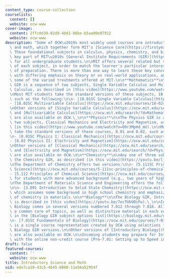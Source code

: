 ```yaml
---
content_type: course-collection
courselists:
  content: []
  website: ocw-www
cover-image:
  content: 2ffc0d30-02d9-40d1-86be-b5aa00e07912
  website: ocw-www
description: "Some of OCW\u2019s most widely used courses are introductions to science\
  \ and math, which together form MIT's [Science Core](https://firstyear.mit.edu/academics-exploration/general-institute-requirements-girs/science-core/).\
  \ These foundational subjects in calculus, physics, chemistry, and biology are a\
  \ key part of MIT\u2019s [General Institute Requirements (GIR)](https://firstyear.mit.edu/academics-exploration/general-institute-requirements-girs/)\
  \ for all undergraduate students.\n\nMIT offers several related but varied treatments\
  \ of each subject, in order to match the learner's particular interests and level\
  \ of preparation. There is more than one way to learn these key concepts, for instance\
  \ with differing emphasis on theory or on real-world applications, and so OCW shares\
  \ some of the varied treatments offered at MIT.\n\n**Mathematics**\n\nThe Mathematics\
  \ GIR is a sequence of two subjects, Single Variable Calculus and Multivariable\
  \ Calculus, as described in [this video](https://www.youtube.com/watch?v=xdd-TyWGYrs).\n\
  \nMost MIT students take the standard versions of these subjects, 18.01 and 18.02,\
  \ such as the following:\n\n- [18.01SC Single Variable Calculus](https://ocw.mit.edu/courses/18-01sc-single-variable-calculus-fall-2010/)\n\
  - [18.02SC Multivariable Calculus](https://ocw.mit.edu/courses/18-02sc-multivariable-calculus-fall-2010/)\n\
  \nOther versions of [Single Variable Calculus](https://ocw.mit.edu/search/?d=Mathematics&q=18.01)\
  \ and [Multivariable Calculus](https://ocw.mit.edu/search/?d=Mathematics&q=18.02)\
  \ are also available on OCW.\_\n\n**Physics**\n\nThe Physics GIR is a sequence of\
  \ two subjects, Classical Mechanics and Electricity and Magnetism, as described\
  \ [in this video](https://www.youtube.com/watch?v=O0r3MpHd_mU).\n\nMost MIT students\
  \ take the standard versions of these courses, 8.01 and 8.02, such as the following:\n\
  \n- [8.01SC Physics I: Classical Mechanics](https://ocw.mit.edu/courses/8-01sc-classical-mechanics-fall-2016/)\n\
  - [8.02 Physics II: Electricity and Magnetism](https://ocw.mit.edu/courses/8-02-physics-ii-electricity-and-magnetism-spring-2019/)\n\
  \nOther versions of [Classical Mechanics](https://ocw.mit.edu/search/?d=Physics&q=8.01)\
  \ and [Electricity and Magnetism](https://ocw.mit.edu/search/?d=Physics&q=8.02)\
  \ are also available on OCW.\n\n**Chemistry**\n\nAny one of three subjects satisfies\
  \ the Chemistry GIR, as described [in this video](https://youtu.be/ljxssJgODlE).\n\
  \nThe Department of Chemistry offers two versions:\n\n- [5.111SC Principles of Chemical\
  \ Science](https://ocw.mit.edu/courses/5-111sc-principles-of-chemical-science-fall-2014/)\n\
  - [5.112 Principles of Chemical Science](https://ocw.mit.edu/courses/5-112-principles-of-chemical-science-fall-2005/)\
  \ for students with more advanced background (e.g., two years of high school chemistry)\n\
  \nThe Department of Materials Science and Engineering offers the following version:\_\
  \n\n- [3.091 Introduction to Solid State Chemistry](https://ocw.mit.edu/courses/3-091-introduction-to-solid-state-chemistry-fall-2018/),\
  \ which assumes some background in high school chemistry and emphasizes the application\
  \ of chemistry in materials.\n\n**Biology**\n\nThe Biology GIR, Introductory Biology,\
  \ is described in [this video](https://youtu.be/7ecTUbUOiFw).\_\n\nIntroductory\
  \ Biology comes in several versions numbered 7.012 through 7.016. All versions cover\
  \ a common core of topics, as well as distinctive material in each version as described\
  \ in the [Biology GIR subject options list](https://biology.mit.edu/undergraduate/major-minor-requirements/general-institute-requirement/).\n\
  \n- [7.01SC Fundamentals of Biology](https://ocw.mit.edu/courses/7-01sc-fundamentals-of-biology-fall-2011/)\
  \ is a single course representation created by OCW using selections from several\
  \ Biology GIR versions.\n\nOther versions of [Introductory Biology](https://ocw.mit.edu/search/?d=Biology&q=7.01&s=department_course_numbers.sort_coursenum)\
  \ are also available on OCW.\n\nIncoming students may prepare for Introductory Biology\
  \ with the online non-credit course [Pre-7.01: Getting up to Speed in Biology](https://ocw.mit.edu/courses/res-7-001-pre-7-01-getting-up-to-speed-in-biology-summer-2019/)."
draft: false
featured-courses:
  content: ''
  website: ocw-www
title: Introductory Science and Math
uid: ede7ca10-43c5-4645-8008-11e56a52954f
---
```

